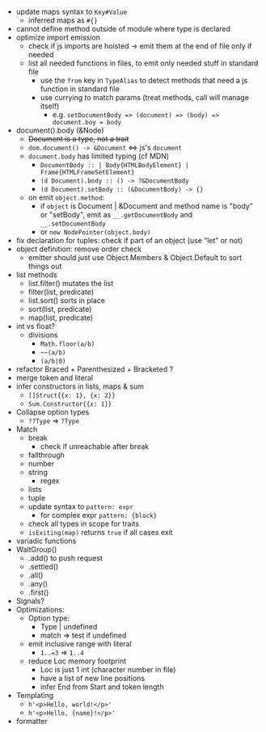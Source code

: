 - update maps syntax to `Key#Value`
  - inferred maps as `#{}`
- cannot define method outside of module where type is declared
- optimize import emission
  - check if js imports are hoisted -> emit them at the end of file only if needed
  - list all needed functions in files, to emit only needed stuff in standard file
    - use the `from` key in `TypeAlias` to detect methods that need a js function in standard file
    - use currying to match params (treat methods, call will manage itself)
      - e.g. `setDocumentBody => (document) => (body) => document.boy = body`
- document().body (&Node)
  - ~~Document is a type, not a trait~~
  - `dom.document() -> &Document` <=> js's `document`
  - `document.body` has limited typing (cf MDN)
    - `DocumentBody :: | Body{HTMLBodyElement} | Frame{HTMLFrameSetElement}`
    - `(d Document).body :: () -> ?&DocumentBody`
    - `(d Document).setBody :: (&DocumentBody) -> {}`
  - on emit `object.method`:
    - if `object` is Document | &Document and method name is "body" or "setBody", emit as `__.getDocumentBody` and `__.setDocumentBody`
    - or `new NodePointer(object.body)`
- fix declaration for tuples: check if part of an object (use “let” or not)
- object definition: remove order check
  - emitter should just use Object.Members & Object.Default to sort things out
- list methods
  - list.filter() mutates the list
  - filter(list, predicate)
  - list.sort() sorts in place
  - sort(list, predicate)
  - map(list, predicate)
- int vs float?
  - divisions
    - `Math.floor(a/b)`
    - `~~(a/b)`
    - `(a/b|0)`
- refactor Braced + Parenthesized + Bracketed ?
- merge token and literal
- infer constructors in lists, maps & sum
  - `[]Struct{{x: 1}, {x: 2}}`
  - `Sum.Constructor{{x: 1}}`
- Collapse option types
  - `??Type` => `?Type`
- Match
  - break
    - check if unreachable after break
  - fallthrough
  - number
  - string
    - regex
  - lists
  - tuple
  - update syntax to `pattern: expr`
    - for complex expr `pattern: {block}`
  - check all types in scope for traits
  - `isExiting(map)` returns `true` if all cases exit
- variadic functions
- WaitGroup()
  - .add() to push request
  - .settled()
  - .all()
  - .any()
  - .first()
- Signals?
- Optimizations:
  - Option type:
    - Type | undefined
    - match => test if undefined
  - emit inclusive range with literal
    - `1..=3` => `1..4`
  - reduce Loc memory footprint
    - Loc is just 1 int (character number in file)
    - have a list of new line positions
    - infer End from Start and token length
- Templating
  - `h'<p>Hello, world!</p>'`
  - `h'<p>Hello, {name}!</p>'`
- formatter
